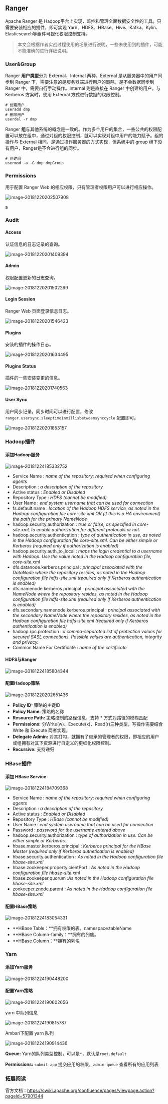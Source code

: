 ## Ranger

Apache Ranger 是 Hadoop平台上实现，监控和管理全面数据安全性的工具。只需要安装相应的插件，即可实现 Yarn、HDFS、HBase、Hive、Kafka、Kylin、Elasticsearch等组件可视化权限控制支持。

> 本文会根据作者实战过程使用的场景进行说明，一些未使用到的插件，可能不能准确的进行详细说明。

### User&Group

Ranger **用户类型**分为 External、Internal 两种。External 是从服务器中的用户同步到 Ranger 下，需要注意的是服务器端进行用户的删除，是不会数据同步到 Ranger 中，需要自行手动操作。Internal 则是直接在 Ranger 中创建的用户。与 Kerberos 方案时，使用 External 方式进行数据的权限控制。

```shell
# 创建用户
useradd dmp
# 删除用户
userdel -r dmp
```

Ranger **组**与其他系统的概念是一致的。作为多个用户的集合，一些公共的权限配置可以放在组中，通过对组的权限控制，就可以实现对组中用户的能力赋予。组的操作与 External 相同，是通过操作服务器的方式实现，但系统中的 group 组下没有用户，Ranger是不会进行组的同步。

```shell
# 创建组
usermod -a -G dmp dmpGroup
```

### Permissions

用于配置 Ranger Web 的相应权限，只有管理者权限用户可以进行相应操作。 

![image-20181220202507908](assets/image-20181220202507908-5308707.png)

a

### Audit

#### Access

认证信息的日志记录的查询。

![image-20181220201409394](assets/image-20181220201409394-5308049.png)

#### Admin

权限配置更新的日志查询。

![image-20181220201502269](assets/image-20181220201502269-5308102.png)

#### Login Session

Ranger Web 页面登录信息日志。

![image-20181220201546423](assets/image-20181220201546423-5308146.png)

#### Plugins

安装的插件的操作日志。

![image-20181220201634495](assets/image-20181220201634495-5308194.png)

#### Plugins Status

插件的一些安装变更的信息。

![image-20181220201740563](assets/image-20181220201740563-5308260.png)

#### User Sync

用户同步记录，同步时间可以进行配置，修改`ranger.usersync.sleeptimeinmillisbetweensynccycle` 配置即可。

![image-20181220201853157](assets/image-20181220201853157-5308333.png)

### Hadoop插件

#### 添加Hadoop服务

![image-20181224185332752](assets/image-20181224185332752-5648812.png)

- Service Name : *name of the repository; required when configuring agents*
- Description : *a description of the repository*
- Active status : *Enabled or Disabled*
- Repository Type : *HDFS (cannot be modified)*
- User Name : *end system username that can be used for connection*
- fs.default.name : *location of the Hadoop HDFS service, as noted in the Hadoop configuration file core-site.xml OR (if this is a HA environment) the path for the primary NameNode*
- hadoop.security.authorization : *true or false, as specified in core-site.xml, to enable authorization for different protocols or not.*
- hadoop.security.authentication : *type of authentication in use, as noted in the Hadoop configuration file core-site.xml. Can be either simple or Kerberos (required only if authorization is enabled)*
- hadoop.security.auth_to_local : *maps the login  credential to a username with Hadoop. Use  the value noted in the Hadoop configuration file, core-site.xml*
- dfs.datanode.kerberos.principal : *principal associated with the DataNode where the repository resides, as noted in the Hadoop configuration file hdfs-site.xml (required only if Kerberos authentication is enabled)*
- dfs.namenode.kerberos.principal : *principal associated with the NameNode where the repository resides, as noted in the Hadoop configuration file hdfs-site.xml (required only if Kerberos authentication is enabled)*
- dfs.secondary.namenode.kerberos.principal : *principal associated with the secondary NameNode where the repository resides, as noted in the Hadoop configuration file hdfs-site.xml  (required only if Kerberos authentication is enabled)*
- hadoop.rpc.protection : *a comma-separated list of protection values for secured SASL connections. Possible values are authentication, integrity and privacy.* 
- Common Name For Certificate : *name of the certificate*

#### HDFS与Ranger

![image-20181224185804344](assets/image-20181224185804344-5649084.png)

#### 配置Hadoop策略

![image-20181220202651436](assets/image-20181220202651436-5308811.png)

- **Policy ID:** 策略的主键ID
- **Policy Name:** 策略的名称
- **Resource Path:** 策略控制的路径信息，支持 * 方式对路径的模糊匹配
- **Permissions:** 分Write(w)、Execute(x)、Read(r)三种类型，写操作需要结合 Write 和 Execute 两者实现。
- **Delegate Admin:** 对其打勾，就拥有了继承的管理者的权限，即相应的用户或组拥有对其下资源进行自定义的更细化权限控制。
- **Recursive:** 支持递归

### HBase插件

#### 添加 HBase Service

![image-20181224184709368](assets/image-20181224184709368-5648429.png)

- Service Name : *name of the repository; required when configuring agents*
- Description : *a description of the repository*
- Active status : *Enabled or Disabled*
- Repository Type : *HBase (cannot be modified)*
- User Name : *end system username that can be used for connection*
- Password : *password for the username entered above*
- hadoop.security.authorization : *type of authorization in use. Can be either simple or Kerberos.*
- hbase.master.kerberos.principal : *Kerberos principal for the HBase Master (required only if Kerberos authetication is enabled)*
- hbase.security.authentication : *As noted in the Hadoop configuration file hbase-site.xml*
- hbase.zookeeper.property.cientPort : *As noted in the Hadoop configuration file hbase-site.xml*
- hbase.zookeeper.quorum :*As noted in the Hadoop configuration file hbase-site.xml*
- zookeeper.znode.parent : *As noted in the Hadoop configuration file hbase-site.xml*

#### 配置HBase策略

![image-20181224183054331](assets/image-20181224183054331-5647454.png)

- **HBase Table：**拥有权限的表。namespace:tableName
- **HBase Column-family：**拥有的列族。
- **HBase Column：**拥有的列名

### Yarn

#### 添加Yarn服务

![image-20181224190448200](assets/image-20181224190448200-5649488.png)

#### 配置Yarn策略

![image-20181224190602656](assets/image-20181224190602656-5649562.png)

yarn 中队列信息

![image-20181224190815787](assets/image-20181224190815787-5649695.png)

Ambari下配置 yarn 队列

![image-20181224190914436](assets/image-20181224190914436-5649754.png)

**Queue:** Yarn的队列类型控制，可以是`*`，默认是`root.default`

**Permissions:** `submit-app` 提交应用的权限，`admin-queue` 查看所有的应用列表

### 拓展阅读

官方文档：https://cwiki.apache.org/confluence/pages/viewpage.action?pageId=57901344